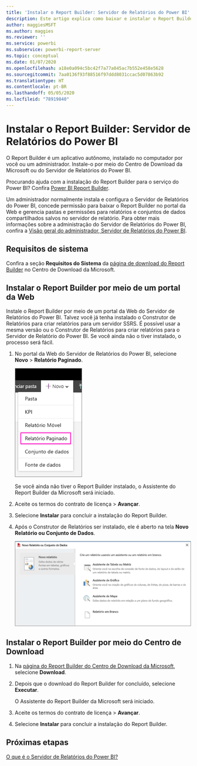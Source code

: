 ```yaml
---
title: 'Instalar o Report Builder: Servidor de Relatórios do Power BI'
description: Este artigo explica como baixar e instalar o Report Builder para o Servidor de Relatórios do Power BI.
author: maggiesMSFT
ms.author: maggies
ms.reviewer: ''
ms.service: powerbi
ms.subservice: powerbi-report-server
ms.topic: conceptual
ms.date: 01/07/2020
ms.openlocfilehash: a18e0a094c5bc42f7a77a045ac7b552e458e5628
ms.sourcegitcommit: 7aa0136f93f88516f97ddd8031ccac5d07863b92
ms.translationtype: HT
ms.contentlocale: pt-BR
ms.lasthandoff: 05/05/2020
ms.locfileid: "78919840"
---
```

# <a name="install-report-builder---power-bi-report-server"></a>Instalar o Report Builder: Servidor de Relatórios do Power BI

O Report Builder é um aplicativo autônomo, instalado no computador por você ou um administrador. Instale-o por meio do Centro de Download da Microsoft ou do Servidor de Relatórios do Power BI.  

Procurando ajuda com a instalação do Report Builder para o serviço do Power BI? Confira [Power BI Report Builder](../paginated-reports/report-builder-power-bi.md).
  
Um administrador normalmente instala e configura o Servidor de Relatórios do Power BI, concede permissão para baixar o Report Builder no portal da Web e gerencia pastas e permissões para relatórios e conjuntos de dados compartilhados salvos no servidor de relatório. Para obter mais informações sobre a administração do Servidor de Relatórios do Power BI, confira a [Visão geral do administrador, Servidor de Relatórios do Power BI](admin-handbook-overview.md).  
  
## <a name="system-requirements"></a>Requisitos de sistema
  
 Confira a seção **Requisitos do Sistema** da [página de download do Report Builder](https://go.microsoft.com/fwlink/?LinkID=734968) no Centro de Download da Microsoft.
 
## <a name="install-report-builder-from-a-web-portal"></a>Instalar o Report Builder por meio de um portal da Web
  
Instale o Report Builder por meio de um portal da Web do Servidor de Relatórios do Power BI. Talvez você já tenha instalado o Construtor de Relatórios para criar relatórios para um servidor SSRS. É possível usar a mesma versão ou o Construtor de Relatórios para criar relatórios para o Servidor de Relatório do Power BI. Se você ainda não o tiver instalado, o processo será fácil.

1. No portal da Web do Servidor de Relatórios do Power BI, selecione **Novo** > **Relatório Paginado**.
   
    ![Menu Novo Relatório Paginado](media/quickstart-create-paginated-report/reportserver-new-paginated-report-menu.png)
   
    Se você ainda não tiver o Report Builder instalado, o Assistente do Report Builder da Microsoft será iniciado.  
  
3.  Aceite os termos do contrato de licença > **Avançar**.  
 
5.  Selecione **Instalar** para concluir a instalação do Report Builder.  

2. Após o Construtor de Relatórios ser instalado, ele é aberto na tela **Novo Relatório ou Conjunto de Dados**.
   
    ![Tela Novo Relatório ou Conjunto de Dados](media/quickstart-create-paginated-report/reportserver-paginated-new-report-screen.png)
 

##  <a name="install-report-builder-from-the-download-center"></a><a name="download"></a> Instalar o Report Builder por meio do Centro de Download  
  
1.  Na [página do Report Builder do Centro de Download da Microsoft](https://go.microsoft.com/fwlink/?LinkID=734968), selecione **Download**.  
  
2.  Depois que o download do Report Builder for concluído, selecione **Executar**.  
  
     O Assistente do Report Builder da Microsoft será iniciado.  
  
3.  Aceite os termos do contrato de licença > **Avançar**.  
 
5.  Selecione **Instalar** para concluir a instalação do Report Builder.  
 

## <a name="next-steps"></a>Próximas etapas

[O que é o Servidor de Relatórios do Power BI?](get-started.md)
